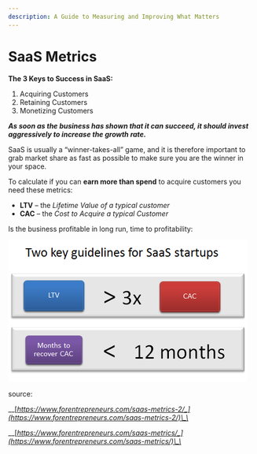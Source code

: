 ```yaml
---
description: A Guide to Measuring and Improving What Matters
---
```


# SaaS Metrics

**The 3 Keys to Success in SaaS:**

1. Acquiring Customers
2. Retaining Customers
3. Monetizing Customers

_**As soon as the business has shown that it can succeed, it should invest aggressively to increase the growth rate.**_

SaaS is usually a “winner-takes-all” game, and it is therefore important to grab market share as fast as possible to make sure you are the winner in your space.

To calculate if you can **earn more than spend** to acquire customers you need these metrics:

* **LTV** – the _Lifetime Value of a typical customer_
* **CAC** – the _Cost to Acquire a  typical Customer_

Is the business profitable in long run, time to profitability:

![](../../../.gitbook/assets/image%20%287%29.png)



source:

 __[_https://www.forentrepreneurs.com/saas-metrics-2/_](https://www.forentrepreneurs.com/saas-metrics-2/)\_\_

\_\_[_https://www.forentrepreneurs.com/saas-metrics/_](https://www.forentrepreneurs.com/saas-metrics/)\_\_






